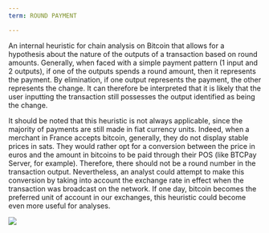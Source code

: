 ```yaml
---
term: ROUND PAYMENT

---
```

An internal heuristic for chain analysis on Bitcoin that allows for a hypothesis about the nature of the outputs of a transaction based on round amounts. Generally, when faced with a simple payment pattern (1 input and 2 outputs), if one of the outputs spends a round amount, then it represents the payment. By elimination, if one output represents the payment, the other represents the change. It can therefore be interpreted that it is likely that the user inputting the transaction still possesses the output identified as being the change.

It should be noted that this heuristic is not always applicable, since the majority of payments are still made in fiat currency units. Indeed, when a merchant in France accepts bitcoin, generally, they do not display stable prices in sats. They would rather opt for a conversion between the price in euros and the amount in bitcoins to be paid through their POS (like BTCPay Server, for example). Therefore, there should not be a round number in the transaction output. Nevertheless, an analyst could attempt to make this conversion by taking into account the exchange rate in effect when the transaction was broadcast on the network. If one day, bitcoin becomes the preferred unit of account in our exchanges, this heuristic could become even more useful for analyses.

![](../../dictionnaire/assets/11.webp)